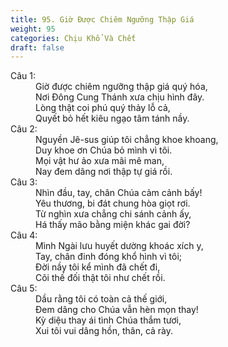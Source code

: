 ```yaml
---
title: 95. Giờ Được Chiêm Ngưỡng Thập Giá
weight: 95
categories: Chịu Khổ Và Chết
draft: false
---
```

<dl><dt>Câu 1:</dt><dd data-verse="1">Giờ được chiêm ngưỡng thập giá quý hóa, <br/>Nơi Đông Cung Thánh xưa chịu hình đây. <br/>Lòng thật coi phú quý thảy lỗ cả, <br/>Quyết bỏ hết kiêu ngạo tâm tánh nầy. </dd><dt>Câu 2:</dt><dd data-verse="2">Nguyền Jê-sus giúp tôi chẳng khoe khoang, <br/>Duy khoe ơn Chúa bỏ mình vì tôi. <br/>Mọi vật hư ảo xưa mãi mê man, <br/>Nay đem dâng nơi thập tự giá rồi. </dd><dt>Câu 3:</dt><dd data-verse="3">Nhìn đầu, tay, chân Chúa cảm cảnh bấy! <br/>Yêu thương, bi đát chung hòa giọt rơi. <br/>Từ nghìn xưa chẳng chi sánh cảnh ấy, <br/>Há thấy mão bằng miện khác gai đời? </dd><dt>Câu 4:</dt><dd data-verse="4">Mình Ngài lưu huyết dường khoác xích y, <br/>Tay, chân đinh đóng khổ hình vì tôi; <br/>Đời nầy tôi kể mình đã chết đi, <br/>Cõi thế đối thật tôi như chết rồi. </dd><dt>Câu 5:</dt><dd data-verse="5">Dầu rằng tôi có toàn cả thế giới, <br/>Đem dâng cho Chúa vẫn hèn mọn thay! <br/>Kỳ diệu thay ái tình Chúa thắm tươi, <br/>Xui tôi vui dâng hồn, thân, cả rày. </dd></dl>